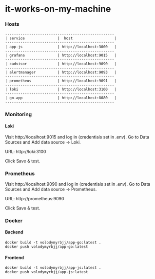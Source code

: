# it-works-on-my-machine


### Hosts
```
--------------------------------------------------
| service               |  host                   |
--------------------------------------------------
| app-js                | http://localhost:3000   |
--------------------------------------------------
| grafana               | http://localhost:9015   |
--------------------------------------------------
| cadvisor              | http://localhost:9090   |
--------------------------------------------------
| alertmanager          | http://localhost:9093   |
--------------------------------------------------
| prometheus            | http://localhost:9091   |
--------------------------------------------------
| loki                  | http://localhost:3100   |
--------------------------------------------------
| go-app                | http://localhost:8080   |
--------------------------------------------------
```

### Monitoring 

#### Loki 
Visit http://localhost:9015 and log in (credentials set in .env).
Go to Data Sources and Add data source → Loki.

URL: http://loki:3100

Click Save & test.

### Prometheus 

Visit http://localhost:9090 and log in (credentials set in .env).
Go to Data Sources and Add data source → Prometheus.

URL: http://prometheus:9090

Click Save & test.

### Docker 

#### Backend

```aiignore
docker build -t volodymyrbjj/app-go:latest .
docker push volodymyrbjj/app-go:latest
```

#### Frontend

```aiignore
docker build -t volodymyrbjj/app-js:latest .
docker push volodymyrbjj/app-js:latest
```
